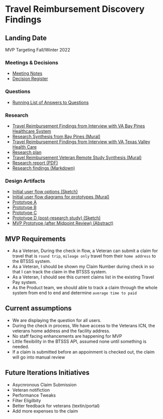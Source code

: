 # Travel Reimbursement Discovery Findings 

## Landing Date

MVP Targeting Fall/Winter 2022


### Meetings & Decisions 
- [Meeting Notes](https://github.com/department-of-veterans-affairs/va.gov-team/blob/master/products/health-care/checkin/discovery/travel-reimbursement/meeting-notes.md)
- [Decision Register](https://github.com/department-of-veterans-affairs/va.gov-team/blob/master/products/health-care/checkin/discovery/travel-reimbursement/decision-register.md)

### Questions
- [Running List of Answers to Questions](https://github.com/department-of-veterans-affairs/va.gov-team/blob/master/products/health-care/checkin/discovery/travel-reimbursement/answers-to-questions.md)

### Research
- [Travel Reimbursement Findings from Interview with VA Bay Pines Healthcare System ](https://github.com/department-of-veterans-affairs/va.gov-team/blob/master/products/health-care/checkin/discovery/travel-reimbursement/bay-pines-interview-notes.md)<br>
- [Research Synthesis from Bay Pines (Mural)](https://app.mural.co/t/vfscie8528/m/agilesixapplications0942/1656596645401/9bd88630ea05258119a5fa523233b1979a996531?sender=u83bc52d7fa73658f84f27755)<br>
- [Travel Reimbursement Findings from Interview with VA Texas Valley Health Care](https://github.com/department-of-veterans-affairs/va.gov-team/blob/master/products/health-care/checkin/discovery/travel-reimbursement/tx-valley-interview-notes.md)
- [Research plan](https://github.com/department-of-veterans-affairs/va.gov-team/blob/master/products/health-care/checkin/research/veteran-facing/travel-reimbursement-mvp-remote-test/research-plan.md)<br>
- [Travel Reimbursement Veteran Remote Study Synthesis (Mural)](https://app.mural.co/t/vfscie8528/m/vfscie8528/1661533294973/772d372cc95132227efcf5b3391ed1a02e41e7df?sender=u83bc52d7fa73658f84f27755)
- [Research report (PDF)](https://github.com/department-of-veterans-affairs/va.gov-team/blob/master/products/health-care/checkin/research/veteran-facing/travel-reimbursement-mvp-remote-test/PCI%20Travel%20Reimbursement%20Research%20Report.pdf)
- [Research findings (Markdown)](https://github.com/department-of-veterans-affairs/va.gov-team/blob/master/products/health-care/checkin/research/veteran-facing/travel-reimbursement-mvp-remote-test/research-findings.md#recommendations)

### Design Artifacts
- [Initial user flow options (Sketch)](https://www.sketch.com/s/42a478e7-cb38-49e5-9500-9b21182873da/a/dlAA519)
- [Initial user flow diagrams for prototypes (Mural)](https://app.mural.co/t/vfscie8528/m/vfscie8528/1658844568873/93ba988aed6312d43533b8feaed365529b836332?sender=u83bc52d7fa73658f84f27755)
- [Prototype A](https://www.sketch.com/s/38819fc4-18ef-4958-a330-a699785301d6/prototype/a/3A3BBB6C-17C3-44B9-87A0-7C6B35EED3A1)
- [Prototype B](https://www.sketch.com/s/38819fc4-18ef-4958-a330-a699785301d6/prototype/a/79088E97-24E3-4453-99A2-2A982BA0D3FD)
- [Prototype C](https://www.sketch.com/s/38819fc4-18ef-4958-a330-a699785301d6/prototype/a/E31FD129-23BD-4CF3-AE44-8B1D88533FC6)
- [Prototype D (post-research study) (Sketch)](https://www.sketch.com/s/38819fc4-18ef-4958-a330-a699785301d6/prototype/a/1A834D3B-A6B1-4B5E-A0CB-9C11FF0238D5)
- [MVP Prototype (after Midpoint Review) (Abstract)](https://share.goabstract.com/3f25b4c0-4404-4079-a938-367f40c4903b)

## MVP Requirements 

- As a Veteran, During the check in flow, a Veteran can submit a claim for travel that is `round trip`, `mileage only` travel from their `home address` to the BTSSS system. 
- As a Veteran, I should be shown my Claim Number during check in so that I can track the claim in the BTSSS system. 
- As a Veteran, I should see this current claims list in the existing Travel Pay system. 
- As the Product team, we should able to track a claim through the whole system from end to end and determine `average time to paid`

## Current assumptions

- We are displaying the question for all users. 
- During the check in process, We have access to the Veterans ICN, the veterans home address and the facility address. 
- No staff facing enhancements are happening for MVP 
- Little flexibility in the BTSSS API, assumed  none until something is needed. 
- If a claim is submitted before an appoinment is checked out, the claim will go into manual review 

## Future Iterations Initiatives

- Asycnronous Claim Submission
- Veteran notifiction
- Performance Tweaks 
- Filter Eligilbity 
- Better feedback for veterans (textin/portal)
- Add more expenses to the claim

